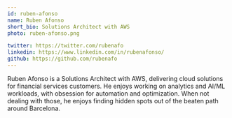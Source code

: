 ```yaml
---
id: ruben-afonso
name: Ruben Afonso
short_bio: Solutions Architect with AWS
photo: ruben-afonso.png

twitter: https://twitter.com/rubenafo
linkedin: https://www.linkedin.com/in/rubenafonso/
github: https://github.com/rubenafo
---
```


Ruben Afonso is a Solutions Architect with AWS, delivering cloud solutions for financial services customers. He enjoys working on analytics and AI/ML workloads, with obsession for automation and optimization. When not dealing with those, he enjoys finding hidden spots out of the beaten path around Barcelona.